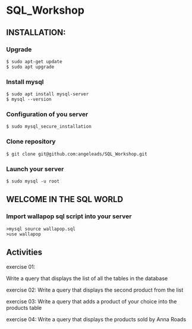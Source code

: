# SQL_Workshop

## INSTALLATION:

### Upgrade

``` 
$ sudo apt-get update
$ sudo apt upgrade
```
### Install mysql
``` 
$ sudo apt install mysql-server
$ mysql --version
```
### Configuration of you server

``` 
$ sudo mysql_secure_installation
```
### Clone repository

```
$ git clone git@github.com:angeleads/SQL_Workshop.git
```

### Launch your server
``` 
$ sudo mysql -u root
```

## WELCOME IN THE SQL WORLD

### Import wallapop sql script into your server

```
>mysql source wallapop.sql
>use wallapop
```

## Activities
exercise 01:

Write a query that displays the list of all the tables in the database

exercise 02:
Write a query that displays the second product from the list

exercise 03:
Write a query that adds a product of your choice into the products table

exercise 04:
Write a query that displays the products sold by Anna Roads
